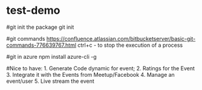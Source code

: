 # test-demo

#git init the package 
    git init
    
  
#git commands
    https://confluence.atlassian.com/bitbucketserver/basic-git-commands-776639767.html 
    ctrl+c - to stop the execution of a process

#git in azure
    npm install azure-cli -g  
    

#Nice to have:
    1. Generate Code dynamic for event;
    2. Ratings for the Event
    3. Integrate it with the Events from Meetup/Facebook
    4. Manage an event/user
    5. Live stream the event

